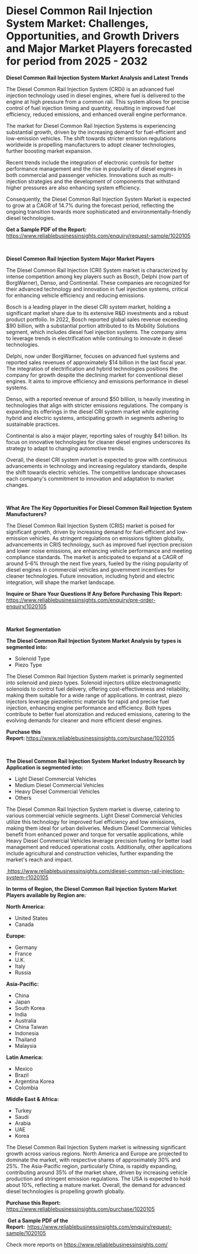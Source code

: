 <p><h1>Diesel Common Rail Injection System Market: Challenges, Opportunities, and Growth Drivers and Major Market Players forecasted for period from 2025 - 2032</h1></p><p><strong>Diesel Common Rail Injection System Market Analysis and Latest Trends</strong></p>
<p><p>The Diesel Common Rail Injection System (CRDi) is an advanced fuel injection technology used in diesel engines, where fuel is delivered to the engine at high pressure from a common rail. This system allows for precise control of fuel injection timing and quantity, resulting in improved fuel efficiency, reduced emissions, and enhanced overall engine performance. </p><p>The market for Diesel Common Rail Injection Systems is experiencing substantial growth, driven by the increasing demand for fuel-efficient and low-emission vehicles. The shift towards stricter emission regulations worldwide is propelling manufacturers to adopt cleaner technologies, further boosting market expansion. </p><p>Recent trends include the integration of electronic controls for better performance management and the rise in popularity of diesel engines in both commercial and passenger vehicles. Innovations such as multi-injection strategies and the development of components that withstand higher pressures are also enhancing system efficiency. </p><p>Consequently, the Diesel Common Rail Injection System Market is expected to grow at a CAGR of 14.7% during the forecast period, reflecting the ongoing transition towards more sophisticated and environmentally-friendly diesel technologies.</p></p>
<p><strong>Get a Sample PDF of the Report:&nbsp;</strong> <a href="https://www.reliablebusinessinsights.com/enquiry/request-sample/1020105?utm_campaign=2242&utm_medium=2&utm_source=Github&utm_content=ia&utm_term=30032025&utm_id=diesel-common-rail-injection-system">https://www.reliablebusinessinsights.com/enquiry/request-sample/1020105</a></p>
<p>&nbsp;</p>
<p><strong>Diesel Common Rail Injection System Major Market Players</strong></p>
<p><p>The Diesel Common Rail Injection (CRI) System market is characterized by intense competition among key players such as Bosch, Delphi (now part of BorgWarner), Denso, and Continental. These companies are recognized for their advanced technology and innovation in fuel injection systems, critical for enhancing vehicle efficiency and reducing emissions.</p><p>Bosch is a leading player in the diesel CRI system market, holding a significant market share due to its extensive R&D investments and a robust product portfolio. In 2022, Bosch reported global sales revenue exceeding $90 billion, with a substantial portion attributed to its Mobility Solutions segment, which includes diesel fuel injection systems. The company aims to leverage trends in electrification while continuing to innovate in diesel technologies.</p><p>Delphi, now under BorgWarner, focuses on advanced fuel systems and reported sales revenues of approximately $14 billion in the last fiscal year. The integration of electrification and hybrid technologies positions the company for growth despite the declining market for conventional diesel engines. It aims to improve efficiency and emissions performance in diesel systems.</p><p>Denso, with a reported revenue of around $50 billion, is heavily investing in technologies that align with stricter emissions regulations. The company is expanding its offerings in the diesel CRI system market while exploring hybrid and electric systems, anticipating growth in segments adhering to sustainable practices.</p><p>Continental is also a major player, reporting sales of roughly $41 billion. Its focus on innovative technologies for cleaner diesel engines underscores its strategy to adapt to changing automotive trends.</p><p>Overall, the diesel CRI system market is expected to grow with continuous advancements in technology and increasing regulatory standards, despite the shift towards electric vehicles. The competitive landscape showcases each company's commitment to innovation and adaptation to market changes.</p></p>
<p>&nbsp;</p>
<p><strong>What Are The Key Opportunities For Diesel Common Rail Injection System Manufacturers?</strong></p>
<p><p>The Diesel Common Rail Injection System (CRIS) market is poised for significant growth, driven by increasing demand for fuel-efficient and low-emission vehicles. As stringent regulations on emissions tighten globally, advancements in CRIS technology, such as improved fuel injection precision and lower noise emissions, are enhancing vehicle performance and meeting compliance standards. The market is anticipated to expand at a CAGR of around 5-6% through the next five years, fueled by the rising popularity of diesel engines in commercial vehicles and government incentives for cleaner technologies. Future innovation, including hybrid and electric integration, will shape the market landscape.</p></p>
<p><strong>Inquire or Share Your Questions If Any Before Purchasing This Report:</strong> <a href="https://www.reliablebusinessinsights.com/enquiry/pre-order-enquiry/1020105?utm_campaign=2242&utm_medium=2&utm_source=Github&utm_content=ia&utm_term=30032025&utm_id=diesel-common-rail-injection-system">https://www.reliablebusinessinsights.com/enquiry/pre-order-enquiry/1020105</a></p>
<p>&nbsp;</p>
<p><strong>Market Segmentation</strong></p>
<p><strong>The Diesel Common Rail Injection System Market Analysis by types is segmented into:</strong></p>
<p><ul><li>Solenoid Type</li><li>Piezo Type</li></ul></p>
<p><p>The Diesel Common Rail Injection System market is primarily segmented into solenoid and piezo types. Solenoid injectors utilize electromagnetic solenoids to control fuel delivery, offering cost-effectiveness and reliability, making them suitable for a wide range of applications. In contrast, piezo injectors leverage piezoelectric materials for rapid and precise fuel injection, enhancing engine performance and efficiency. Both types contribute to better fuel atomization and reduced emissions, catering to the evolving demands for cleaner and more efficient diesel engines.</p></p>
<p><strong>Purchase this Report:&nbsp;</strong><a href="https://www.reliablebusinessinsights.com/purchase/1020105?utm_campaign=2242&utm_medium=2&utm_source=Github&utm_content=ia&utm_term=30032025&utm_id=diesel-common-rail-injection-system">https://www.reliablebusinessinsights.com/purchase/1020105</a></p>
<p>&nbsp;</p>
<p><strong>The Diesel Common Rail Injection System Market Industry Research by Application is segmented into:</strong></p>
<p><ul><li>Light Diesel Commercial Vehicles</li><li>Medium Diesel Commercial Vehicles</li><li>Heavy Diesel Commercial Vehicles</li><li>Others</li></ul></p>
<p><p>The Diesel Common Rail Injection System market is diverse, catering to various commercial vehicle segments. Light Diesel Commercial Vehicles utilize this technology for improved fuel efficiency and low emissions, making them ideal for urban deliveries. Medium Diesel Commercial Vehicles benefit from enhanced power and torque for versatile applications, while Heavy Diesel Commercial Vehicles leverage precision fueling for better load management and reduced operational costs. Additionally, other applications include agricultural and construction vehicles, further expanding the market's reach and impact.</p></p>
<p><a href="https://www.reliablebusinessinsights.com/diesel-common-rail-injection-system-r1020105?utm_campaign=2242&utm_medium=2&utm_source=Github&utm_content=ia&utm_term=30032025&utm_id=diesel-common-rail-injection-system">&nbsp;https://www.reliablebusinessinsights.com/diesel-common-rail-injection-system-r1020105</a></p>
<p><strong>In terms of Region, the Diesel Common Rail Injection System Market Players available by Region are:</strong></p>
<p>
    <p> <strong> North America: </strong>
        <ul>
            <li>United States</li>
            <li>Canada</li>
        </ul>
        </p> 
    <p> <strong> Europe: </strong>
        <ul>
            <li>Germany</li>
            <li>France</li>
            <li>U.K.</li>
            <li>Italy</li>
            <li>Russia</li>
        </ul>
        </p> 
    <p> <strong> Asia-Pacific: </strong>
        <ul>
            <li>China</li>
            <li>Japan</li>
            <li>South Korea</li>
            <li>India</li>
            <li>Australia</li>
            <li>China Taiwan</li>
            <li>Indonesia</li>
            <li>Thailand</li>
            <li>Malaysia</li>
        </ul>
        </p> 
    <p> <strong> Latin America: </strong>
        <ul>
            <li>Mexico</li>
            <li>Brazil</li>
            <li>Argentina Korea</li>
            <li>Colombia</li>
        </ul>
        </p> 
    <p> <strong> Middle East & Africa: </strong>
        <ul>
            <li>Turkey</li>
            <li>Saudi</li>
            <li>Arabia</li>
            <li>UAE</li>
            <li>Korea</li>
        </ul>
    </p>
    </p>
<p><p>The Diesel Common Rail Injection System market is witnessing significant growth across various regions. North America and Europe are projected to dominate the market, with respective shares of approximately 30% and 25%. The Asia-Pacific region, particularly China, is rapidly expanding, contributing around 35% of the market share, driven by increasing vehicle production and stringent emission regulations. The USA is expected to hold about 10%, reflecting a mature market. Overall, the demand for advanced diesel technologies is propelling growth globally.</p></p>
<p><strong>Purchase this Report: </strong><a href="https://www.reliablebusinessinsights.com/purchase/1020105?utm_campaign=2242&utm_medium=2&utm_source=Github&utm_content=ia&utm_term=30032025&utm_id=diesel-common-rail-injection-system">https://www.reliablebusinessinsights.com/purchase/1020105</a></p>
<p>&nbsp;<strong>Get a Sample PDF of the Report:&nbsp;&nbsp;</strong><a href="https://www.reliablebusinessinsights.com/enquiry/request-sample/1020105?utm_campaign=2242&utm_medium=2&utm_source=Github&utm_content=ia&utm_term=30032025&utm_id=diesel-common-rail-injection-system">https://www.reliablebusinessinsights.com/enquiry/request-sample/1020105</a></p>
<p><strong></strong></p>
<p>Check more reports on <a href="https://www.reliablebusinessinsights.com/?utm_campaign=2242&utm_medium=2&utm_source=Github&utm_content=ia&utm_term=30032025&utm_id=diesel-common-rail-injection-system">https://www.reliablebusinessinsights.com/</a></p>